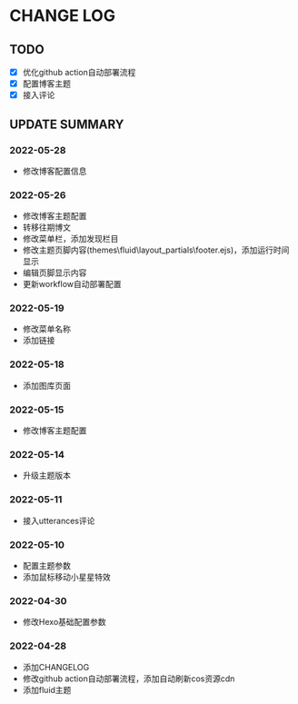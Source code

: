 # CHANGE LOG

## TODO
-[x] 优化github action自动部署流程
-[x] 配置博客主题
-[x] 接入评论

## UPDATE SUMMARY

### 2022-05-28
- 修改博客配置信息

### 2022-05-26
- 修改博客主题配置
- 转移往期博文
- 修改菜单栏，添加发现栏目
- 修改主题页脚内容(themes\fluid\layout\_partials\footer.ejs)，添加运行时间显示
- 编辑页脚显示内容
- 更新workflow自动部署配置

### 2022-05-19
- 修改菜单名称
- 添加链接

### 2022-05-18
- 添加图库页面

### 2022-05-15
- 修改博客主题配置

### 2022-05-14
- 升级主题版本

### 2022-05-11
- 接入utterances评论

### 2022-05-10
- 配置主题参数
- 添加鼠标移动小星星特效

### 2022-04-30
- 修改Hexo基础配置参数

### 2022-04-28
- 添加CHANGELOG
- 修改github action自动部署流程，添加自动刷新cos资源cdn
- 添加fluid主题


